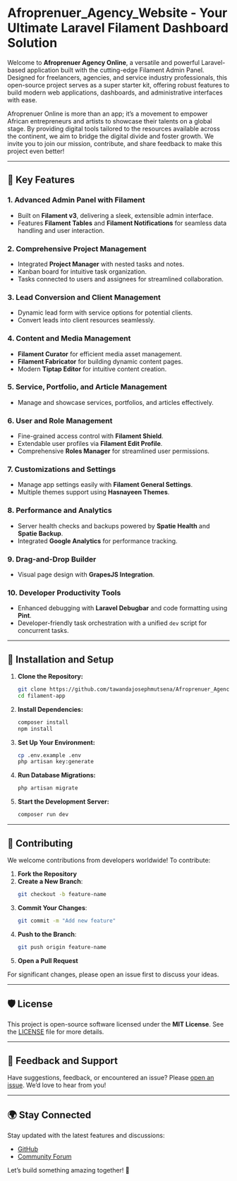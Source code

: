 # Afroprenuer_Agency_Website - Your Ultimate Laravel Filament Dashboard Solution

Welcome to **Afroprenuer Agency Online**, a versatile and powerful Laravel-based application built with the cutting-edge Filament Admin Panel. Designed for freelancers, agencies, and service industry professionals, this open-source project serves as a super starter kit, offering robust features to build modern web applications, dashboards, and administrative interfaces with ease.

Afroprenuer Online is more than an app; it’s a movement to empower African entrepreneurs and artists to showcase their talents on a global stage. By providing digital tools tailored to the resources available across the continent, we aim to bridge the digital divide and foster growth. We invite you to join our mission, contribute, and share feedback to make this project even better!

---

## 🌟 Key Features

### 1. **Advanced Admin Panel with Filament**
   - Built on **Filament v3**, delivering a sleek, extensible admin interface.
   - Features **Filament Tables** and **Filament Notifications** for seamless data handling and user interaction.

### 2. **Comprehensive Project Management**
   - Integrated **Project Manager** with nested tasks and notes.
   - Kanban board for intuitive task organization.
   - Tasks connected to users and assignees for streamlined collaboration.

### 3. **Lead Conversion and Client Management**
   - Dynamic lead form with service options for potential clients.
   - Convert leads into client resources seamlessly.

### 4. **Content and Media Management**
   - **Filament Curator** for efficient media asset management.
   - **Filament Fabricator** for building dynamic content pages.
   - Modern **Tiptap Editor** for intuitive content creation.

### 5. **Service, Portfolio, and Article Management**
   - Manage and showcase services, portfolios, and articles effectively.

### 6. **User and Role Management**
   - Fine-grained access control with **Filament Shield**.
   - Extendable user profiles via **Filament Edit Profile**.
   - Comprehensive **Roles Manager** for streamlined user permissions.

### 7. **Customizations and Settings**
   - Manage app settings easily with **Filament General Settings**.
   - Multiple themes support using **Hasnayeen Themes**.

### 8. **Performance and Analytics**
   - Server health checks and backups powered by **Spatie Health** and **Spatie Backup**.
   - Integrated **Google Analytics** for performance tracking.

### 9. **Drag-and-Drop Builder**
   - Visual page design with **GrapesJS Integration**.

### 10. **Developer Productivity Tools**
   - Enhanced debugging with **Laravel Debugbar** and code formatting using **Pint**.
   - Developer-friendly task orchestration with a unified `dev` script for concurrent tasks.

---

## 🔧 Installation and Setup

1. **Clone the Repository:**
   ```bash
   git clone https://github.com/tawandajosephmutsena/Afroprenuer_Agency_Website
   cd filament-app
   ```

2. **Install Dependencies:**
   ```bash
   composer install
   npm install
   ```

3. **Set Up Your Environment:**
   ```bash
   cp .env.example .env
   php artisan key:generate
   ```

4. **Run Database Migrations:**
   ```bash
   php artisan migrate
   ```

5. **Start the Development Server:**
   ```bash
   composer run dev
   ```

---

## 🤝 Contributing

We welcome contributions from developers worldwide! To contribute:

1. **Fork the Repository**
2. **Create a New Branch**: 
   ```bash
   git checkout -b feature-name
   ```
3. **Commit Your Changes**: 
   ```bash
   git commit -m "Add new feature"
   ```
4. **Push to the Branch**: 
   ```bash
   git push origin feature-name
   ```
5. **Open a Pull Request**

For significant changes, please open an issue first to discuss your ideas.

---

## 🛡️ License

This project is open-source software licensed under the **MIT License**. See the [LICENSE](LICENSE) file for more details.

---

## 💌 Feedback and Support

Have suggestions, feedback, or encountered an issue? Please [open an issue](https://github.com/your-repo/filament-app/issues). We’d love to hear from you!

---

## 🌍 Stay Connected

Stay updated with the latest features and discussions:
- [GitHub](https://github.com/your-repo/filament-app)
- [Community Forum](#)

Let’s build something amazing together! 🚀
